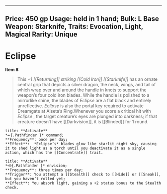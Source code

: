 
---
Price: 450 gp
Usage: held in 1 hand;
Bulk: L
Base Weapon: Starknife,
Traits: Evocation, Light, Magical
Rarity: Unique
---

# Eclipse

**Item 8**

> This *+1 [[Returning]] striking [[Cold Iron]] [[Starknife]]* has an ornate central grip that depicts a silver dragon, the neck, wings, and tail of which wrap over and around the handle in knots to support the weapon’s four cold iron blades. While the handle is polished to a mirrorlike shine, the blades of *Eclipse* are a flat black and entirely unreflective. *Eclipse* is also the portal key required to activate Dreamgate at Alseta’s Ring.Whenever you score a critical hit with *Eclipse* , the target creature’s eyes are plunged into darkness; if that creature doesn’t have [[Darkvision]], it is [[Blinded]] for 1 round.

```ad-embed-ability
title: **Activate**
*⬻{.Pathfinder }* command; 
**Frequency**: once per day;
**Effect**:  *Eclipse’s* blades glow like starlit night sky, causing it to shed light as a torch until you deactivate it as a single action, which has the [[Concentrate]] trait.

```

```ad-embed-ability
title: **Activate**
*⬲{.Pathfinder }* envision; 
**Frequency**: three times per day;
**Trigger**: You attempt a [[Stealth]] check to [[Hide]] or [[Sneak]], but you haven’t rolled yet;
**Effect**: You absorb light, gaining a +2 status bonus to the Stealth check.

```
